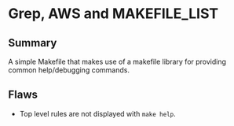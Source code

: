 # Grep, AWS and MAKEFILE_LIST

## Summary

A simple Makefile that makes use of a makefile library for providing common help/debugging commands.

## Flaws

* Top level rules are not displayed with `make help`.